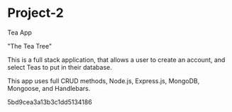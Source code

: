 # Project-2
Tea App

"The Tea Tree"

This is a full stack application, that allows a user to create an account, and select Teas to put in their database.

This app uses full CRUD methods, Node.js, Express.js, MongoDB, Mongoose, and Handlebars.


5bd9cea3a13b3c1dd5134186